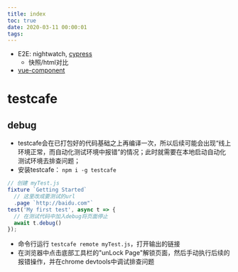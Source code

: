 ```yaml
---
title: index
toc: true
date: 2020-03-11 00:00:01
tags:
---
```


* E2E: nightwatch, [cypress](https://github.com/cypress-io/cypress)
  * 快照/html对比
* [vue-component](https://cn.vuejs.org/v2/cookbook/unit-testing-vue-components.html)


# testcafe
## debug
* testcafe会在已打包好的代码基础之上再编译一次，所以后续可能会出现“线上环境正常，而自动化测试环境中报错”的情况；此时就需要在本地启动自动化测试环境去排查问题；
* 安装testcafe： `npm i -g testcafe`
```js
// 创建 myTest.js
fixture `Getting Started`
  // 这里改成要测试的url
  .page `http://baidu.com"`
test('My first test', async t => {
  // 在测试代码中加入debug将页面停止
  await t.debug()
});
```
* 命令行运行 `testcafe remote myTest.js`，打开输出的链接
* 在浏览器中点击底部工具栏的"unLock Page"解锁页面，然后手动执行后续的报错操作，并在chrome devtools中调试排查问题
